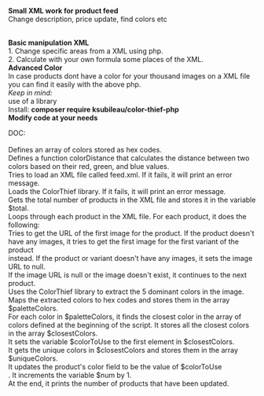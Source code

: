 <img alt="" src="https://cdn.shopify.com/s/files/1/0675/6928/7480/files/75.png?v=1668132496" style="float:right" />
<b>Small XML work for product feed<br/></b> 
Change description, price update, find colors etc</p>
<br>
<b>Basic manipulation XML</b> <br>
1. Change specific areas from a XML using php. <br>
2. Calculate with your own formula some places of the XML. <br>
<b>Advanced Color </b><br>
In case products dont have a color for your thousand images on a XML file you can find it easily with the above php. <br>
<i>Keep in mind:</i><br>
use of a library<br> Install: <b>composer require ksubileau/color-thief-php</b>
<br>
<b>Modify code at your needs </b>

DOC: <br> <br>
Defines an array of colors stored as hex codes. <br>
Defines a function colorDistance that calculates the distance between two colors based on their red, green, and blue values. <br>
Tries to load an XML file called feed.xml. If it fails, it will print an error message. <br>
Loads the ColorThief library. If it fails, it will print an error message. <br>
Gets the total number of products in the XML file and stores it in the variable $total. <br>
Loops through each product in the XML file. For each product, it does the following: <br>
Tries to get the URL of the first image for the product. If the product doesn't have any images, it tries to get the first image for the first variant of the product  <br>instead. If the product or variant doesn't have any images, it sets the image URL to null. <br>
If the image URL is null or the image doesn't exist, it continues to the next product. <br>
Uses the ColorThief library to extract the 5 dominant colors in the image. <br>
Maps the extracted colors to hex codes and stores them in the array $paletteColors. <br>
For each color in $paletteColors, it finds the closest color in the array of colors defined at the beginning of the script. It stores all the closest colors in the array $closestColors. <br>
It sets the variable $colorToUse to the first element in $closestColors. <br>
It gets the unique colors in $closestColors and stores them in the array $uniqueColors. <br>
It updates the product's color field to be the value of $colorToUse <br>.
It increments the variable $num by 1. <br>
At the end, it prints the number of products that have been updated. <br>
